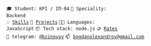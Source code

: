 <code>🎓 Student: KPI / IП-04</code>
<code>👷 Speciality: Backend</code><br>
<code>💡 [Skills](SKILLS.md)</code>
<code>🧻 [Projects](PROJECTS.md)</code>
<code>🧑‍💻 Languages: JavaScript</code>
<code>📦 Tech stack: node.js</code>
<code>🪙 [Rates](RATES.md)</code><br>
<code>💬 telegram: [@bzinovoy](https://telegram.me/bzinovoy)</code>
<code>📫 [bogdanolexandrov@gmail.com](mailto:bogdanolexandrov@gmail.com)</code>
